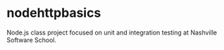 # nodehttpbasics

Node.js class project focused on unit and integration testing at Nashville Software School.
